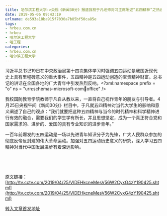 ```yaml
---
title: 哈尔滨工程大学->央视《新闻30分》报道我校于凡老师对习主席所述“五四精神”之热议 | hrbeu.com.cn
date: 2019-05-06 09:43:19
urlname: de593a18ba915f7030a7b85bf50ca85e
tags: 
- hrbeu.com.cn
- hrbeu
- 哈尔滨工程大学
- 哈工程
categories:
- hrbeu.com.cn
- 哈尔滨工程大学
---
```




习近平总书记19日在中央政治局第十四次集体学习时强调五四运动是我国近现代史上具有里程碑意义的重大事件，五四精神是五四运动创造的宝贵精神财富。总书记的讲话在全国各地的广大青年中引发热烈反响。<?xml:namespace prefix = "o" ns = "urn:schemas-microsoft-com:office:office" />

我校国防教育学院教师于凡自从教以来，一直将自己视作青年的朋友与引导者。4月25日央视午间《新闻30分》栏目中，于凡就五四精神对当代大学生的影响和意义阐述了自己的观点：“我们就要把这种五四精神与当今的时代精神和科学精神进行有效的融合，需要我们的学生学有所长，并且思想坚定，成为一个真正符合党和国家需求的、进步的、爱国的具有专业知识的进步青年。”

一百年前爆发的五四运动是一场以先进青年知识分子为先锋，广大人民群众参加的彻底反帝反封建的伟大革命运动。加强对五四运动历史意义的研究，深入学习五四精神对当代中国发展进步有着深远影响。

 

 

原文链接：[http://tv.cctv.com/2019/04/25/VIDEHkcneMesV56W2CyxG4zY190425.shtml](http://tv.cctv.com/2019/04/25/VIDEHkcneMesV56W2CyxG4zY190425.shtml)

[转入文章首发地址](http://gongxue.cn/news/2019/201904/news_195222.html)